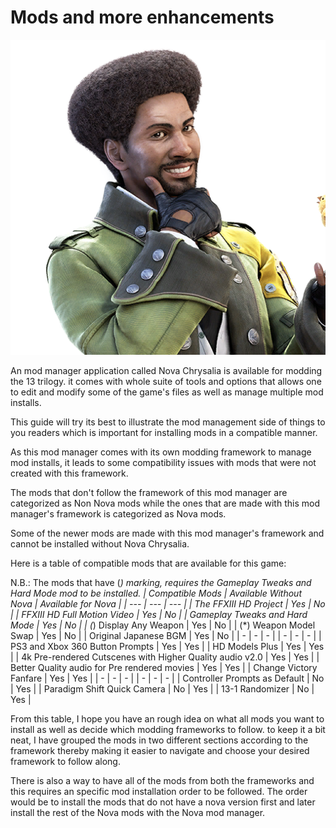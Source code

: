 # Mods and more enhancements

![img](images/mods_and_more_enhancements/chr_mod_img.png)


An mod manager application called Nova Chrysalia is available for modding the 13 trilogy. it comes with whole suite of tools and options that allows one to edit 
and modify some of the game's files as well as manage multiple mod installs. 

This guide will try its best to illustrate the mod management side of things to you readers which is important for installing mods in a compatible manner.

As this mod manager comes with its own modding framework to manage mod installs, it leads to some compatibility issues with mods that were not created 
with this framework. 

The mods that don't follow the framework of this mod manager are categorized as Non Nova mods while the ones that are made with this mod manager's 
framework is categorized as Nova mods.

Some of the newer mods are made with this mod manager's framework and cannot be installed without Nova Chrysalia. 

Here is a table of compatible mods that are available for this game: 

N.B.: The mods that have (*) marking, requires the *Gameplay Tweaks and Hard Mode* mod to be installed.
| Compatible Mods | Available Without Nova | Available for Nova |
| --- | --- | --- |
| The FFXIII HD Project | Yes | No |
| FFXIII HD Full Motion Video | Yes | No |
| Gameplay Tweaks and Hard Mode | Yes | No |
| (*) Display Any Weapon | Yes | No |
| (*) Weapon Model Swap  | Yes | No |
| Original Japanese BGM | Yes | No |
| - | - | - |
| - | - | - |
| PS3 and Xbox 360 Button Prompts | Yes | Yes |
| HD Models Plus | Yes | Yes |
| 4k Pre-rendered Cutscenes with Higher Quality audio v2.0 | Yes | Yes |
| Better Quality audio for Pre rendered movies | Yes | Yes |
| Change Victory Fanfare | Yes | Yes |
| - | - | - |
| - | - | - |
| Controller Prompts as Default | No | Yes |
| Paradigm Shift Quick Camera | No | Yes |
| 13-1 Randomizer | No | Yes |

From this table, I hope you have an rough idea on what all mods you want to install as well as decide which modding frameworks to follow. to keep it a bit neat, I have grouped the mods in two different sections according to the framework thereby making it easier to navigate and choose your desired framework to follow along.

There is also a way to have all of the mods from both the frameworks and this requires an specific mod installation order to be followed. 
The order would be to install the mods that do not have a nova version first and later install the rest of the Nova mods with the Nova mod manager.
